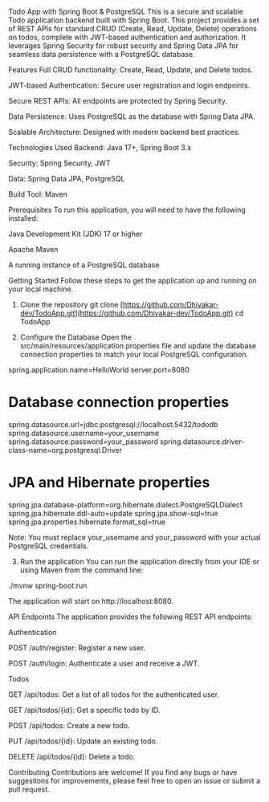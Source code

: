 Todo App with Spring Boot & PostgreSQL
This is a secure and scalable Todo application backend built with Spring Boot. This project provides a set of REST APIs for standard CRUD (Create, Read, Update, Delete) operations on todos, complete with JWT-based authentication and authorization. It leverages Spring Security for robust security and Spring Data JPA for seamless data persistence with a PostgreSQL database.

Features
Full CRUD functionality: Create, Read, Update, and Delete todos.

JWT-based Authentication: Secure user registration and login endpoints.

Secure REST APIs: All endpoints are protected by Spring Security.

Data Persistence: Uses PostgreSQL as the database with Spring Data JPA.

Scalable Architecture: Designed with modern backend best practices.

Technologies Used
Backend: Java 17+, Spring Boot 3.x

Security: Spring Security, JWT

Data: Spring Data JPA, PostgreSQL

Build Tool: Maven

Prerequisites
To run this application, you will need to have the following installed:

Java Development Kit (JDK) 17 or higher

Apache Maven

A running instance of a PostgreSQL database

Getting Started
Follow these steps to get the application up and running on your local machine.

1. Clone the repository
git clone [https://github.com/Dhivakar-dev/TodoApp.git](https://github.com/Dhivakar-dev/TodoApp.git)
cd TodoApp


2. Configure the Database
Open the src/main/resources/application.properties file and update the database connection properties to match your local PostgreSQL configuration.

spring.application.name=HelloWorld
server.port=8080

# Database connection properties
spring.datasource.url=jdbc:postgresql://localhost:5432/tododb
spring.datasource.username=your_username
spring.datasource.password=your_password
spring.datasource.driver-class-name=org.postgresql.Driver

# JPA and Hibernate properties
spring.jpa.database-platform=org.hibernate.dialect.PostgreSQLDialect
spring.jpa.hibernate.ddl-auto=update
spring.jpa.show-sql=true
spring.jpa.properties.hibernate.format_sql=true


Note: You must replace your_username and your_password with your actual PostgreSQL credentials.

3. Run the application
You can run the application directly from your IDE or using Maven from the command line:

./mvnw spring-boot:run


The application will start on http://localhost:8080.

API Endpoints
The application provides the following REST API endpoints:

Authentication

POST /auth/register: Register a new user.

POST /auth/login: Authenticate a user and receive a JWT.

Todos

GET /api/todos: Get a list of all todos for the authenticated user.

GET /api/todos/{id}: Get a specific todo by ID.

POST /api/todos: Create a new todo.

PUT /api/todos/{id}: Update an existing todo.

DELETE /api/todos/{id}: Delete a todo.

Contributing
Contributions are welcome! If you find any bugs or have suggestions for improvements, please feel free to open an issue or submit a pull request.
